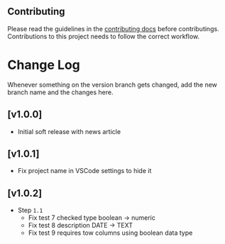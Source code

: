 ## Contributing

Please read the guidelines in the [contributing docs](https://contribute.freecodecamp.org/#/how-to-work-on-tutorials-that-use-coderoad) before contributings. Contributions to this project needs to follow the correct workflow.

# Change Log

Whenever something on the version branch gets changed, add the new branch name and the changes here.

## [v1.0.0]

- Initial soft release with news article

## [v1.0.1]

- Fix project name in VSCode settings to hide it

## [v1.0.2]

- Step `1.1`
  - Fix test 7 checked type boolean -> numeric
  - Fix test 8 description DATE -> TEXT
  - Fix test 9 requires tow columns using boolean data type
